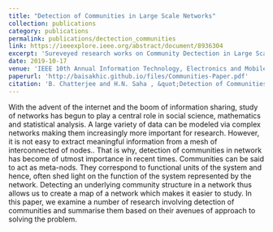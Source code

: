 ```yaml
---
title: "Detection of Communities in Large Scale Networks"
collection: publications
category: publications
permalink: publications/dectection_communities
link: https://ieeexplore.ieee.org/abstract/document/8936304
excerpt: 'Sureveyed research works on Community Dectection in Large Scale Networks and cateogorized the results into different groups.'
date: 2019-10-17
venue: 'IEEE 10th Annual Information Technology, Electronics and Mobile Communication Conference (IEMCON)'
paperurl: 'http://baisakhic.github.io/files/Communities-Paper.pdf'
citation: 'B. Chatterjee and H.N. Saha , &quot;Detection of Communities in Large Scale Networks,&quot; <i> 2019 IEEE 10th Annual Information Technology, Electronics and Mobile Communication Conference (IEMCON), Vancouver, BC, Canada, 2019, pp. 1051-1060,</i> doi: 10.1109/IEMCON.2019.8936304.'
---
```


With the advent of the internet and the boom of information sharing, study of networks has begun to play a central role in social science, mathematics and statistical analysis. A large variety of data can be modeled via complex networks making them increasingly more important for research. However, it is not easy to extract meaningful information from a mesh of interconnected of nodes.. That is why, detection of communities in network has become of utmost importance in recent times. Communities can be said to act as meta-nods. They correspond to functional units of the system and hence, often shed light on the function of the system represented by the network. Detecting an underlying community structure in a network thus allows us to create a map of a network which makes it easier to study. In this paper, we examine a number of research involving detection of communities and summarise them based on their avenues of approach to solving the problem.